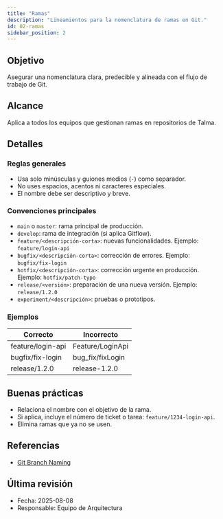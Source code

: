 ```yaml
---
title: "Ramas"
description: "Lineamientos para la nomenclatura de ramas en Git."
id: 02-ramas
sidebar_position: 2
---
```


## Objetivo

Asegurar una nomenclatura clara, predecible y alineada con el flujo de trabajo de Git.

## Alcance

Aplica a todos los equipos que gestionan ramas en repositorios de Talma.

## Detalles

### Reglas generales

- Usa solo minúsculas y guiones medios (`-`) como separador.
- No uses espacios, acentos ni caracteres especiales.
- El nombre debe ser descriptivo y breve.

### Convenciones principales

- `main` o `master`: rama principal de producción.
- `develop`: rama de integración (si aplica Gitflow).
- `feature/<descripción-corta>`: nuevas funcionalidades. Ejemplo: `feature/login-api`
- `bugfix/<descripción-corta>`: corrección de errores. Ejemplo: `bugfix/fix-login`
- `hotfix/<descripción-corta>`: corrección urgente en producción. Ejemplo: `hotfix/patch-typo`
- `release/<versión>`: preparación de una nueva versión. Ejemplo: `release/1.2.0`
- `experiment/<descripción>`: pruebas o prototipos.

### Ejemplos

| Correcto                | Incorrecto         |
|-------------------------|-------------------|
| feature/login-api       | Feature/LoginApi   |
| bugfix/fix-login        | bug_fix/fixLogin   |
| release/1.2.0           | release-1.2.0      |

## Buenas prácticas

- Relaciona el nombre con el objetivo de la rama.
- Si aplica, incluye el número de ticket o tarea: `feature/1234-login-api`.
- Elimina ramas que ya no se usen.

## Referencias

- [Git Branch Naming](https://nvie.com/posts/a-successful-git-branching-model/)

## Última revisión

- Fecha: 2025-08-08
- Responsable: Equipo de Arquitectura
